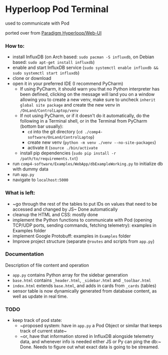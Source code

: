 # Hyperloop Pod Terminal 

used to communicate with Pod

ported over from [Paradigm Hyperloop/Web-UI](https://github.com/ParadigmHyperloop/web-UI)

### How to:
- install InfluxDB (on Arch based: `sudo pacman -S influxdb`, on Debian based: `sudo apt-get install influxdb`)
- enable and start InfluxDB service (`sudo systemctl enable influxdb && sudo systemctl start influxdb`)
- clone or download
- open it in your preferred IDE (I recommend PyCharm)
    - If using PyCharm, it should warn you that no Python interpreter has been defined, clicking on the message will 
    land you on a window allowing you to create a new venv, make sure to uncheck `inherit global site package` and 
    create the new venv in `/OnLand/ControlLaptop/venv`
    - If not using PyCharm, or if it doesn't do it automatically, do the following in a Terminal shell, or in the Terminal
    from PyCharm (bottom bar usually): 
        - `cd` into the git directory (`cd ./comp4-software/OnLand/ControlLaptop`)
        - create new venv (`python -m venv ./venv --no-site-packages`) 
        - activate it (`source ./bin/activate`
    - install pip dependencies (`sudo pip install -r /path/to/requirements.txt`)
- run `comp4-software/Examples/WebApp/dbExampleWorking.py` to initialize db with dummy data
- run `app.py`
- navigate to `localhost:5000`


### What is left:
- ~go through the rest of the tables to put IDs on values that need to be accessed and changed by JS~ Done automatically
- cleanup the HTML and CSS: mostly done
- implement the Python functions to communicate with Pod (opening TCP/UDP ports, sending commands, fetching telemetry): 
examples in Examples folder
- implement Google Protobuff: examples in `Examples` folder
- Improve project structure (separate `@routes` and scripts from `app.py`)


### Documentation
Description of file content and operation

- `app.py` contains Python array for the sidebar generation
- `base.html` contains `_header.html`, `_sidebar.html` and `_toolbar.html`
- `index.html` extends `base.html`, and adds in cards from `_cards` (tables)
- sensor table is now dynamically generated from database content, as well as update in real time.


### TODO
- keep track of pod state: 
    - ~proposed system: have in `app.py` a Pod Object or similar that keeps track of current state~
    - ~or, have that information stored in InfluxDB alongside telemetry data, and whenever info is needed 
    either JS or Py can ping the db:~ Done. Needs to figure out what exact data is going to be streamed.